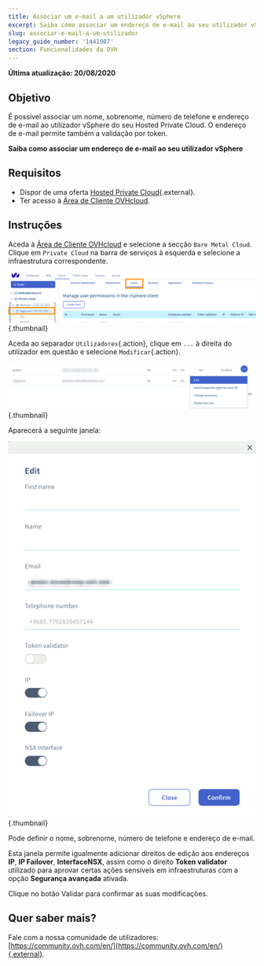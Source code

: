 ```yaml
---
title: Associar um e-mail a um utilizador vSphere
excerpt: Saiba como associar um endereço de e-mail ao seu utilizador vSphere
slug: associar-e-mail-a-um-utilizador
legacy_guide_number: '1441987'
section: Funcionalidades da OVH
---
```


**Última atualização: 20/08/2020**

## Objetivo

É possível associar um nome, sobrenome, número de telefone e endereço de e-mail ao utilizador vSphere do seu Hosted Private Cloud. O endereço de e-mail permite também a validação por token.

**Saiba como associar um endereço de e-mail ao seu utilizador vSphere**

## Requisitos

- Dispor de uma oferta [Hosted Private Cloud](https://www.ovhcloud.com/pt/enterprise/products/hosted-private-cloud/){.external}.
- Ter acesso à [Área de Cliente OVHcloud](https://www.ovh.com/auth/?action=gotomanager).

## Instruções

Aceda à [Área de Cliente OVHcloud](https://www.ovh.com/auth/?action=gotomanager) e selecione a secção `Bare Metal Cloud`. Clique em `Private Cloud` na barra de serviços à esquerda e selecione a infraestrutura correspondente.

![utilizador vsphere](images/addMailOnUser01.png){.thumbnail}

Aceda ao separador `Utilizadores`{.action}, clique em `...` à direita do utilizador em questão e selecione `Modificar`{.action}. 

![utilizador vsphere](images/addMailOnUser02.png){.thumbnail}

Aparecerá a seguinte janela:

![utilizador vsphere](images/addMailOnUser03.png){.thumbnail}

Pode definir o nome, sobrenome, número de telefone e endereço de e-mail.

Esta janela permite igualmente adicionar direitos de edição aos endereços **IP**, **IP Failover**, **InterfaceNSX**, assim como o direito **Token validator** utilizado para aprovar certas ações sensíveis em infraestruturas com a opção **Segurança avançada** ativada.

Clique no botão Validar para confirmar as suas modificações.

## Quer saber mais?

Fale com a nossa comunidade de utilizadores: [https://community.ovh.com/en/](https://community.ovh.com/en/){.external}.
